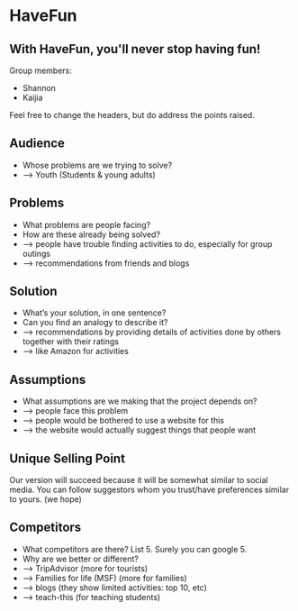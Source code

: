 # HaveFun
## With HaveFun, you'll never stop having fun!

Group members: 
* Shannon
* Kaijia

Feel free to change the headers, but do address the points raised. 

## Audience
* Whose problems are we trying to solve?
* --> Youth (Students & young adults)

## Problems
* What problems are people facing? 
* How are these already being solved? 
* --> people have trouble finding activities to do, especially for group outings 
* --> recommendations from friends and blogs

## Solution
* What’s your solution, in one sentence?  
* Can you find an analogy to describe it?  
* --> recommendations by providing details of activities done by others together with their ratings
* --> like Amazon for activities

## Assumptions
* What assumptions are we making that the project depends on?
* --> people face this problem
* --> people would be bothered to use a website for this
* --> the website would actually suggest things that people want

## Unique Selling Point
Our version will succeed because it will be somewhat similar to social media. You can follow suggestors whom you trust/have preferences similar to yours. (we hope)

## Competitors
* What competitors are there? List 5. Surely you can google 5.
* Why are we better or different?
* --> TripAdvisor (more for tourists)
* --> Families for life (MSF) (more for families)
* --> blogs (they show limited activities: top 10, etc)
* --> teach-this (for teaching students)

